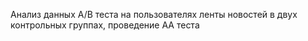 Анализ данных A/B теста на пользователях ленты новостей в двух контрольных группах, проведение АА теста
